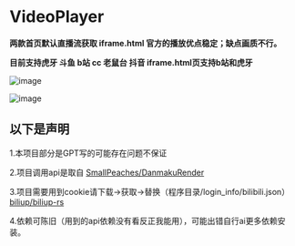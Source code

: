 # VideoPlayer

**两款首页默认直播流获取 iframe.html 官方的播放优点稳定；缺点画质不行。**    

**目前支持虎牙 斗鱼 b站 cc 老鼠台 抖音 iframe.html页支持b站和虎牙**

![image](https://github.com/biliup-start/VideoPlayer/assets/96544807/859af8e8-02d6-4a26-9907-bf22c7a84eba)

![image](https://github.com/biliup-start/VideoPlayer/assets/96544807/692a9c92-7c3c-49b9-9555-2a20e329abb9)

## 以下是声明

1.本项目部分是GPT写的可能存在问题不保证   

2.项目调用api是取自 [SmallPeaches/DanmakuRender](https://github.com/SmallPeaches/DanmakuRender)       

3.项目需要用到cookie请下载→获取→替换（程序目录/login_info/bilibili.json） [biliup/biliup-rs](https://github.com/biliup/biliup-rs/releases)     

4.依赖可陈旧（用到的api依赖没有看反正我能用），可能出错自行ai更多依赖安装。
